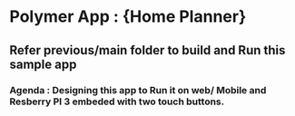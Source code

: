 # Polymer App : {Home Planner}

## Refer previous/main folder to build and Run this sample app

### Agenda : Designing this app to Run it on web/ Mobile and Resberry PI 3 embeded with two touch buttons.
